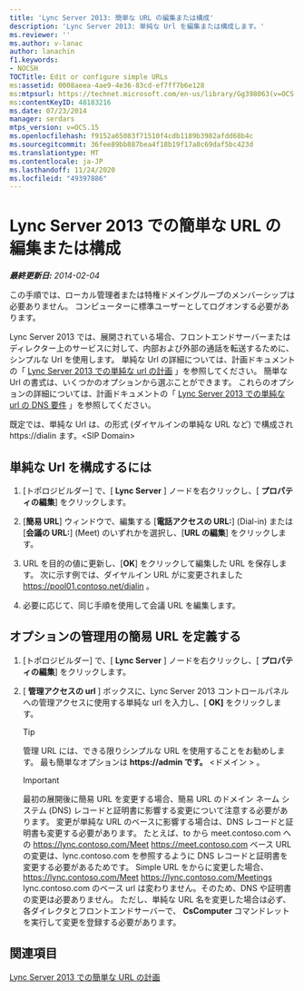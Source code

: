 ```yaml
---
title: 'Lync Server 2013: 簡単な URL の編集または構成'
description: 'Lync Server 2013: 単純な Url を編集または構成します。'
ms.reviewer: ''
ms.author: v-lanac
author: lanachin
f1.keywords:
- NOCSH
TOCTitle: Edit or configure simple URLs
ms:assetid: 0008aeea-4ae9-4e36-83cd-ef7ff7b6e128
ms:mtpsurl: https://technet.microsoft.com/en-us/library/Gg398063(v=OCS.15)
ms:contentKeyID: 48183216
ms.date: 07/23/2014
manager: serdars
mtps_version: v=OCS.15
ms.openlocfilehash: f9152a65083f71510f4cdb1189b3982afdd68b4c
ms.sourcegitcommit: 36fee89bb887bea4f18b19f17a8c69daf5bc423d
ms.translationtype: MT
ms.contentlocale: ja-JP
ms.lasthandoff: 11/24/2020
ms.locfileid: "49397886"
---
```

# <a name="edit-or-configure-simple-urls-in-lync-server-2013"></a>Lync Server 2013 での簡単な URL の編集または構成

<div data-xmlns="http://www.w3.org/1999/xhtml">

<div class="topic" data-xmlns="http://www.w3.org/1999/xhtml" data-msxsl="urn:schemas-microsoft-com:xslt" data-cs="https://msdn.microsoft.com/">

<div data-asp="https://msdn2.microsoft.com/asp">



</div>

<div id="mainSection">

<div id="mainBody">

<span> </span>

_**最終更新日:** 2014-02-04_

この手順では、ローカル管理者または特権ドメイングループのメンバーシップは必要ありません。 コンピューターに標準ユーザーとしてログオンする必要があります。

Lync Server 2013 では、展開されている場合、フロントエンドサーバーまたはディレクター上のサービスに対して、内部および外部の通話を転送するために、シンプルな Url を使用します。 単純な Url の詳細については、計画ドキュメントの「 [Lync Server 2013 での単純な url の計画](lync-server-2013-planning-for-simple-urls.md) 」を参照してください。 簡単な Url の書式は、いくつかのオプションから選ぶことができます。 これらのオプションの詳細については、計画ドキュメントの「 [Lync Server 2013 での単純な url の DNS 要件](lync-server-2013-dns-requirements-for-simple-urls.md) 」を参照してください。

既定では、単純な Url は、の形式 (ダイヤルインの単純な URL など) で構成され https://dialin ます。\<SIP Domain\>

<div>

## <a name="to-configure-simple-urls"></a>単純な Url を構成するには

1.  [トポロジビルダー] で、[ **Lync Server** ] ノードを右クリックし、[ **プロパティの編集**] をクリックします。

2.  [**簡易 URL**] ウィンドウで、編集する [**電話アクセスの URL:**] (Dial-in) または [**会議の URL:**] (Meet) のいずれかを選択し、[**URL の編集**] をクリックします。

3.  URL を目的の値に更新し、[**OK**] をクリックして編集した URL を保存します。 次に示す例では、ダイヤルイン URL がに変更されました https://pool01.contoso.net/dialin 。

4.  必要に応じて、同じ手順を使用して会議 URL を編集します。

</div>

<div>

## <a name="to-define-the-optional-admin-simple-url"></a>オプションの管理用の簡易 URL を定義する

1.  [トポロジビルダー] で、[ **Lync Server** ] ノードを右クリックし、[ **プロパティの編集**] をクリックします。

2.  [ **管理アクセスの url** ] ボックスに、Lync Server 2013 コントロールパネルへの管理アクセスに使用する単純な url を入力し、[ **OK]** をクリックします。
    
    <div>
    

    > [!TIP]  
    > 管理 URL には、できる限りシンプルな URL を使用することをお勧めします。 最も簡単なオプションは<STRONG> https://admin です。</STRONG> &lt;ドメイン &gt; 。

    
    </div>
    
    <div>
    

    > [!IMPORTANT]  
    > 最初の展開後に簡易 URL を変更する場合、簡易 URL のドメイン ネーム システム (DNS) レコードと証明書に影響する変更について注意する必要があります。 変更が単純な URL のベースに影響する場合は、DNS レコードと証明書も変更する必要があります。 たとえば、to から meet.contoso.com への https://lync.contoso.com/Meet https://meet.contoso.com ベース URL の変更は、lync.contoso.com を参照するように DNS レコードと証明書を変更する必要があるためです。 Simple URL をからに変更した場合、 https://lync.contoso.com/Meet https://lync.contoso.com/Meetings lync.contoso.com のベース url は変わりません。そのため、DNS や証明書の変更は必要ありません。 ただし、単純な URL 名を変更した場合は必ず、各ダイレクタとフロントエンドサーバーで、 <STRONG>CsComputer</STRONG> コマンドレットを実行して変更を登録する必要があります。

    
    </div>

</div>

<div>

## <a name="see-also"></a>関連項目


[Lync Server 2013 での簡単な URL の計画](lync-server-2013-planning-for-simple-urls.md)  
  

</div>

</div>

<span> </span>

</div>

</div>

</div>

